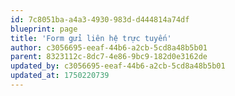 ```yaml
---
id: 7c8051ba-a4a3-4930-983d-d444814a74df
blueprint: page
title: 'Form gửi liên hệ trực tuyến'
author: c3056695-eeaf-44b6-a2cb-5cd8a48b5b01
parent: 8323112c-8dc7-4e86-9bc9-182d0e3162de
updated_by: c3056695-eeaf-44b6-a2cb-5cd8a48b5b01
updated_at: 1750220739
---
```

